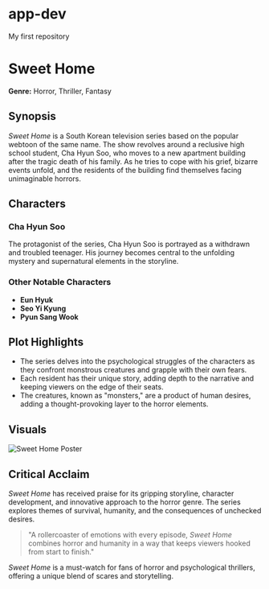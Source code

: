 # app-dev
My first repository

# Sweet Home

**Genre:** Horror, Thriller, Fantasy

## Synopsis

*Sweet Home* is a South Korean television series based on the popular webtoon of the same name. The show revolves around a reclusive high school student, Cha Hyun Soo, who moves to a new apartment building after the tragic death of his family. As he tries to cope with his grief, bizarre events unfold, and the residents of the building find themselves facing unimaginable horrors.

## Characters

### Cha Hyun Soo
The protagonist of the series, Cha Hyun Soo is portrayed as a withdrawn and troubled teenager. His journey becomes central to the unfolding mystery and supernatural elements in the storyline.

### Other Notable Characters
- **Eun Hyuk**
- **Seo Yi Kyung**
- **Pyun Sang Wook**

## Plot Highlights

- The series delves into the psychological struggles of the characters as they confront monstrous creatures and grapple with their own fears.
- Each resident has their unique story, adding depth to the narrative and keeping viewers on the edge of their seats.
- The creatures, known as "monsters," are a product of human desires, adding a thought-provoking layer to the horror elements.

## Visuals

![Sweet Home Poster](link_to_poster_image.jpg)

## Critical Acclaim

*Sweet Home* has received praise for its gripping storyline, character development, and innovative approach to the horror genre. The series explores themes of survival, humanity, and the consequences of unchecked desires.

> "A rollercoaster of emotions with every episode, *Sweet Home* combines horror and humanity in a way that keeps viewers hooked from start to finish."

*Sweet Home* is a must-watch for fans of horror and psychological thrillers, offering a unique blend of scares and storytelling.
